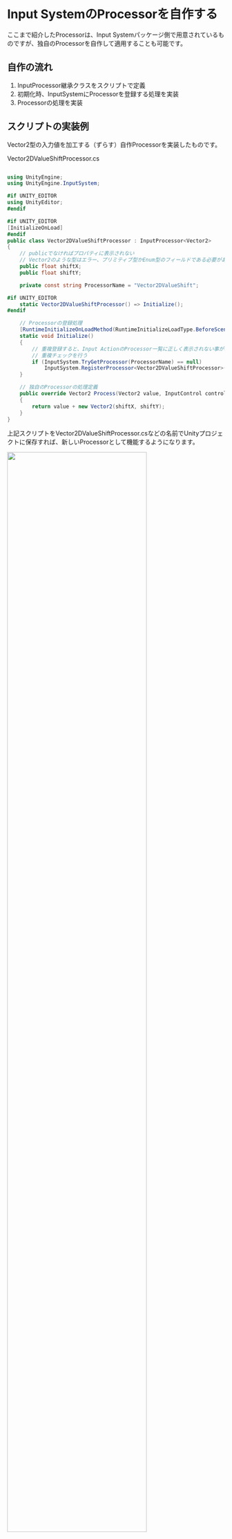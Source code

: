 # Input SystemのProcessorを自作する

ここまで紹介したProcessorは、Input Systemパッケージ側で用意されているものですが、独自のProcessorを自作して適用することも可能です。

## 自作の流れ
1. InputProcessor<T>継承クラスをスクリプトで定義
2. 初期化時、InputSystemにProcessorを登録する処理を実装
3. Processorの処理を実装


## スクリプトの実装例
Vector2型の入力値を加工する（ずらす）自作Processorを実装したものです。

Vector2DValueShiftProcessor.cs
```cs

using UnityEngine;
using UnityEngine.InputSystem;

#if UNITY_EDITOR
using UnityEditor;
#endif

#if UNITY_EDITOR
[InitializeOnLoad]
#endif
public class Vector2DValueShiftProcessor : InputProcessor<Vector2>
{
    // publicでなければプロパティに表示されない
    // Vector2のような型はエラー、プリミティブ型かEnum型のフィールドである必要がある
    public float shiftX;
    public float shiftY;

    private const string ProcessorName = "Vector2DValueShift";

#if UNITY_EDITOR
    static Vector2DValueShiftProcessor() => Initialize();
#endif

    // Processorの登録処理
    [RuntimeInitializeOnLoadMethod(RuntimeInitializeLoadType.BeforeSceneLoad)]
    static void Initialize()
    {
        // 重複登録すると、Input ActionのProcessor一覧に正しく表示されない事があるため、
        // 重複チェックを行う
        if (InputSystem.TryGetProcessor(ProcessorName) == null)
            InputSystem.RegisterProcessor<Vector2DValueShiftProcessor>(ProcessorName);
    }

    // 独自のProcessorの処理定義
    public override Vector2 Process(Vector2 value, InputControl control)
    {
        return value + new Vector2(shiftX, shiftY);
    }
}

```
上記スクリプトをVector2DValueShiftProcessor.csなどの名前でUnityプロジェクトに保存すれば、新しいProcessorとして機能するようになります。

<img src="images/8/8_2/unity-input-system-processor-20.png.avif" width="80%" alt="" title="">

## スクリプトの解説
独自のProcessorは、次のコードのように、InputSystem<T>クラスを継承して実装します。

```cs
public class Vector2DValueShiftProcessor : InputProcessor<Vector2>
```
InputProcessor<T>はProcessorを表す基底クラスです。


Processorのプロパティとして編集可能なパラメータは、publicフィールドとして定義する必要があります。
```cs
// publicでなければプロパティに表示されない
// Vector2のような型はエラー、プリミティブ型かEnum型のフィールドである必要がある
public float shiftX;
public float shiftY;
```

実際に値を加工する処理は、以下の部分となります。
```cs
// 独自のProcessorの処理定義
public override Vector2 Process(Vector2 value, InputControl control)
{
    return value + new Vector2(shiftX, shiftY);
}
```

InputSystemへのProcessorの登録は、次の処理で行っています。
```cs
// Processorの登録処理
[RuntimeInitializeOnLoadMethod(RuntimeInitializeLoadType.BeforeSceneLoad)]
static void Initialize()
{
    // 重複登録すると、Input ActionのProcessor一覧に正しく表示されない事があるため、
    // 重複チェックを行う
    if (InputSystem.TryGetProcessor(ProcessorName) == null)
        InputSystem.RegisterProcessor<Vector2DValueShiftProcessor>(ProcessorName);
}
```


## 自作Processorにエディタ拡張を適用する

次のようなスクリプトをEditorフォルダ配下に置くことで適用できます。
```cs
#if UNITY_EDITOR
using UnityEditor;
using UnityEngine;
using UnityEngine.InputSystem.Editor;

public class Vector2ValueShiftProcessorEditor : InputParameterEditor<Vector2DValueShiftProcessor>
{
    private GUIContent m_SliderLabelX = new GUIContent("Shift X By");
    private GUIContent m_SliderLabelY = new GUIContent("Shift Y By");

    // protectedにする必要あり
    protected override void OnEnable()
    {
    }

    public override void OnGUI()
    {
        target.shiftX = EditorGUILayout.Slider(m_SliderLabelX, target.shiftX, -10, 10);
        target.shiftY = EditorGUILayout.Slider(m_SliderLabelY, target.shiftY, -10, 10);
    }
}
#endif
```
この例の場合、以下のようなスライダーの見た目に変更されます。

<img src="images/8/8_2/unity-input-system-processor-21.png.avif" width="80%" alt="" title="">


---


### 自作Processorを実装する際の注意点

#### ・パラメータはpublic、かつプリミティブ型かEnum型のみ
通常のシリアライザのようにprivateフィールドに[SerializeField]属性を付けても有効化されません。

また、プリミティブ型（int、floatなど）かEnum型でなければならないという制約があるため、Vector2型などそれ以外の型をフィールドとして持たせてしまうと次のようなエラーが出てしまいます。
```
ArgumentException: Don't know how to convert PrimitiveValue to 'Object'
Parameter name: type
```
#### ・Processorの重複登録を行うと、メニューに表示されなくなる
重複チェックを行わず、以下のような形で登録処理を実装すると、UnityEditorから再生したとき等にProcessorの重複登録が発生してしまうことがあります。
```cs
[RuntimeInitializeOnLoadMethod(RuntimeInitializeLoadType.BeforeSceneLoad)]
static void Initialize()
{
    InputSystem.RegisterProcessor<Vector2DValueShiftProcessor>(ProcessorName);
}
```
もしメニューに表示されなくなった場合は、UnityEditorを再起動するか、Processorを定義しているスクリプトを再インポートし直せば復活する場合があります。





